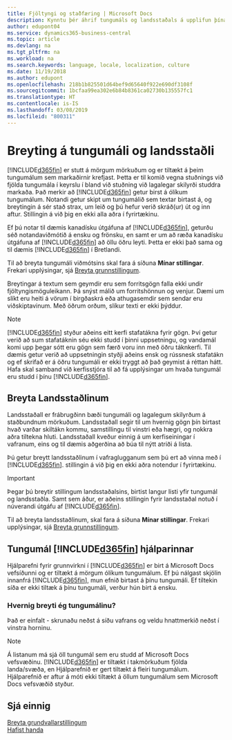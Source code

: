 ```yaml
---
title: Fjöltyngi og staðfæring | Microsoft Docs
description: Kynntu þér áhrif tungumáls og landsstaðals á upplifun þína í Business Central.
author: edupont04
ms.service: dynamics365-business-central
ms.topic: article
ms.devlang: na
ms.tgt_pltfrm: na
ms.workload: na
ms.search.keywords: language, locale, localization, culture
ms.date: 11/19/2018
ms.author: edupont
ms.openlocfilehash: 218b1b825501d64bef9d65640f922e690df3108f
ms.sourcegitcommit: 1bcfaa99ea302e6b84b8361ca02730b135557fc1
ms.translationtype: HT
ms.contentlocale: is-IS
ms.lasthandoff: 03/08/2019
ms.locfileid: "800311"
---
```

# <a name="changing-language-and-locale"></a>Breyting á tungumáli og landsstaðli

[!INCLUDE[d365fin](includes/d365fin_md.md)] er stutt á mörgum mörkuðum og er tiltækt á þeim tungumálum sem markaðirnir krefjast. Þetta er til komið vegna stuðnings við fjölda tungumála í keyrslu í bland við stuðning við lagalegar skilyrði studdra markaða. Það merkir að [!INCLUDE[d365fin](includes/d365fin_md.md)] getur birst á ólíkum tungumálum. Notandi getur skipt um tungumálið sem textar birtast á, og breytingin á sér stað strax, um leið og þú hefur verið skráð(ur) út og inn aftur. Stillingin á við þig en ekki alla aðra í fyrirtækinu.  

Ef þú notar til dæmis kanadísku útgáfuna af [!INCLUDE[d365fin](includes/d365fin_md.md)], geturðu séð notandaviðmótið á ensku og frönsku, en samt er um að ræða kanadísku útgáfuna af [!INCLUDE[d365fin](includes/d365fin_md.md)] að öllu öðru leyti. Þetta er ekki það sama og til dæmis [!INCLUDE[d365fin](includes/d365fin_md.md)] í Bretlandi.  

Til að breyta tungumáli viðmótsins skal fara á síðuna **Mínar stillingar**. Frekari upplýsingar, sjá [Breyta grunnstillingum](ui-change-basic-settings.md#language).  

Breytingar á textum sem geymdir eru sem forritsgögn falla ekki undir fjöltyngismöguleikann. Þá snýst málið um forritshönnun og venjur. Dæmi um slíkt eru heiti á vörum í birgðaskrá eða athugasemdir sem sendar eru viðskiptavinum. Með öðrum orðum, slíkur texti er ekki þýddur.  

> [!NOTE]  
> [!INCLUDE[d365fin](includes/d365fin_md.md)] styður aðeins eitt kerfi stafatákna fyrir gögn. Því getur verið að sum stafatáknin séu ekki studd í þinni uppsetningu, og vandamál komi upp þegar sótt eru gögn sem færð voru inn með öðru táknkerfi. Til dæmis getur verið að uppsetningin styðji aðeins ensk og rússnesk stafatákn og ef skrifað er á öðru tungumáli er ekki tryggt að það geymist á réttan hátt. Hafa skal samband við kerfisstjóra til að fá upplýsingar um hvaða tungumál eru studd í þínu [!INCLUDE[d365fin](includes/d365fin_md.md)].  

## <a name="changing-the-locale"></a>Breyta Landsstaðlinum
Landsstaðall er frábrugðinn bæði tungumáli og lagalegum skilyrðum á staðbundnum mörkuðum. Landsstaðall segir til um hvernig gögn þín birtast hvað varðar skiltákn kommu, samstillingu til vinstri eða hægri, og nokkra aðra tiltekna hluti. Landsstaðall kveður einnig á um kerfiseiningar í vafranum, eins og til dæmis aðgerðina að búa til nýtt atriði á lista.  

Þú getur breytt landsstaðlinum í vafraglugganum sem þú ert að vinna með í [!INCLUDE[d365fin](includes/d365fin_md.md)]. stillingin á við þig en ekki aðra notendur í fyrirtækinu.  

> [!IMPORTANT]  
>  Þegar þú breytir stillingum landsstaðalsins, birtist langur listi yfir tungumál og landsstaðla. Samt sem áður, er aðeins stillingin fyrir landsstaðal notuð í núverandi útgáfu af [!INCLUDE[d365fin](includes/d365fin_md.md)].  

Til að breyta landsstaðlinum, skal fara á síðuna **Mínar stillingar**. Frekari upplýsingar, sjá [Breyta grunnstillingum](ui-change-basic-settings.md).  

## <a name="languages-of-the-included365finincludesd365finmdmd-help"></a>Tungumál [!INCLUDE[d365fin](includes/d365fin_md.md)] hjálparinnar
Hjálparefni fyrir grunnvirkni í [!INCLUDE[d365fin](includes/d365fin_md.md)] er birt á Microsoft Docs vefsíðunni og er tiltækt á mörgum ólíkum tungumálum. Ef þú nálgast skjölin innanfrá [!INCLUDE[d365fin](includes/d365fin_md.md)], mun efnið birtast á þínu tungumáli. Ef tiltekin síða er ekki tiltæk á þínu tungumáli, verður hún birt á ensku.

### <a name="how-do-i-change-the-language"></a>Hvernig breyti ég tungumálinu?
Það er einfalt - skrunaðu neðst á síðu vafrans og veldu hnattmerkið neðst í vinstra horninu.

> [!NOTE]  
> Á listanum má sjá öll tungumál sem eru studd af Microsoft Docs vefsvæðinu. [!INCLUDE[d365fin](includes/d365fin_md.md)] er tiltækt í takmörkuðum fjölda landa/svæða, en Hjálparefnið er gert tiltækt á fleiri tungumálum. Hjálparefnið er aftur á móti ekki tiltækt á öllum tungumálum sem Microsoft Docs vefsvæðið styður.

## <a name="see-also"></a>Sjá einnig  
[Breyta grundvallarstillingum](ui-change-basic-settings.md)  
[Hafist handa](product-get-started.md)  
